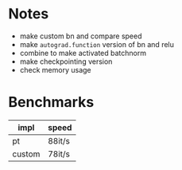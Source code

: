 # Notes

-   make custom bn and compare speed
-   make `autograd.function` version of bn and relu
-   combine to make activated batchnorm
-   make checkpointing version
-   check memory usage

# Benchmarks

| impl   | speed  |
| ------ | ------ |
| pt     | 88it/s |
| custom | 78it/s |
